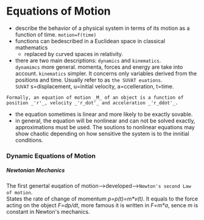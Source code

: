 # Equations of Motion
* describe the behavior of a physical system in terms of its motion as a function of time. `motion=f(time)`  
* functions can bedescribed in a Euclidean space in classical mathematics
  * replaced by curved spaces in relativity.  
* there are two main descriptions: `dynamics` and `kinematics`.  
`dynamimcs` more general. momenta, forces and energy are take into account.
`kinematics` simpler. It concerns only variables derived from the positions and time. Usually refer to as `the SUVAT euations`.  
`SUVAT` s=displacement, u=initial velocity, a=ccelleration, t=time.

`Formally, an equation of motion _M_ of an object is a function of position _'r'_, velocity _'r_dot'_ and acceleration _'r_ddot'_.`  
* the equation sometimes is linear and more likely to be exactly sovable.
* in general, the equation will be nonlinear and can not be solved exactly, approximations must be used. The soutions to nonlinear equations
 may show chaotic depending on how sensitive the system is to the innitial conditions.
 
 ### Dynamic Equations of Motion
 ##### Newtonian Mechanics
The first genertal euqation of motion-->developed-->`Newton's second Law of motion`.  
States the rate of change of momentum _p=p(t)=m*v(t)_. It equals to the force acting on the object _F=dp/dt_, more famous it is written in _F=m*a_, sence _m_ is constant in Newton's mechanics.
 
